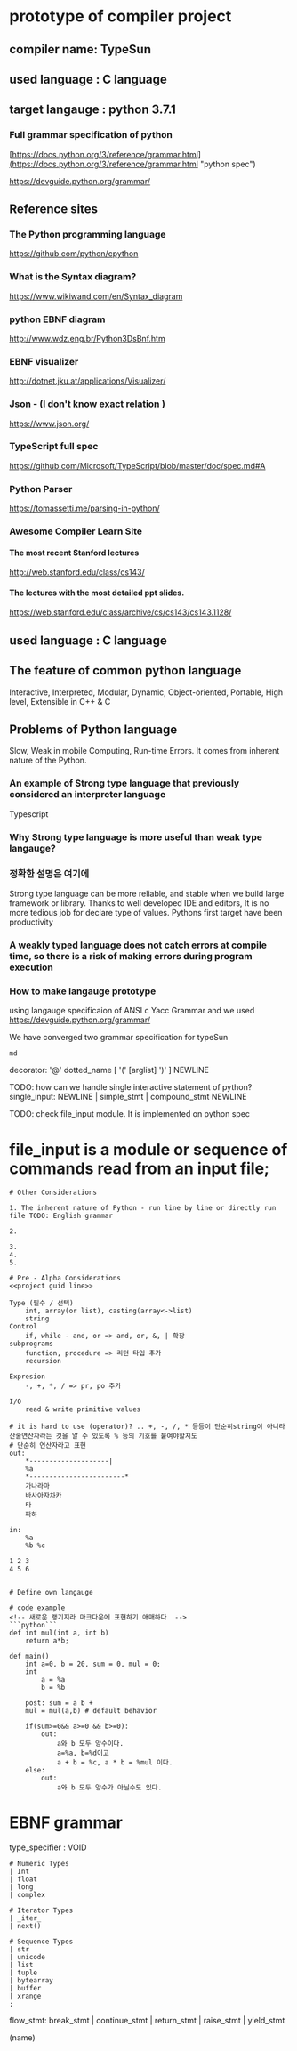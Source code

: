 # prototype of compiler project

## compiler name: TypeSun

## used language : C language

## target langauge : python 3.7.1 

### Full grammar specification of python

[https://docs.python.org/3/reference/grammar.html](https://docs.python.org/3/reference/grammar.html "python spec")

<https://devguide.python.org/grammar/>

## Reference sites

### The Python programming language
https://github.com/python/cpython

### What is the Syntax diagram?
https://www.wikiwand.com/en/Syntax_diagram 

### python EBNF diagram
http://www.wdz.eng.br/Python3DsBnf.htm

### EBNF visualizer
http://dotnet.jku.at/applications/Visualizer/

### Json - (I don't know exact relation )
https://www.json.org/

### TypeScript full spec
https://github.com/Microsoft/TypeScript/blob/master/doc/spec.md#A

### Python Parser
https://tomassetti.me/parsing-in-python/

### Awesome Compiler Learn Site 
#### The most recent Stanford lectures
http://web.stanford.edu/class/cs143/

#### The lectures with the most detailed ppt slides. 
https://web.stanford.edu/class/archive/cs/cs143/cs143.1128/

## used language : C language

## The feature of common python language

Interactive, Interpreted, Modular, Dynamic, Object-oriented, Portable, High level, Extensible in C++ & C

## Problems of Python language

Slow, Weak in mobile Computing, Run-time Errors. It comes from inherent nature of the Python.

### An example of Strong type language that previously considered an interpreter language

Typescript

### Why Strong type language is more useful than weak type langauge?

### 정확한 설명은 여기에
Strong type language can be more reliable, and stable when we build large framework or library. 
Thanks to well developed IDE and editors, It is no more tedious job for declare type of values.
Pythons first target have been productivity 

### A weakly typed language does not catch errors at compile time, so there is a risk of making errors during program execution

### How to make langauge prototype

using langauge specificaion of ANSI c Yacc Grammar
and we used https://devguide.python.org/grammar/

We have converged two grammar specification for typeSun


```md```

decorator: '@' dotted_name [ '(' [arglist] ')' ] NEWLINE

TODO: how can we handle single interactive statement of python?
single_input: NEWLINE | simple_stmt | compound_stmt NEWLINE

TODO: check file_input module. It is implemented on python spec
#       file_input is a module or sequence of commands read from an input file;
```
# Other Considerations

1. The inherent nature of Python - run line by line or directly run file TODO: English grammar

2. 

3. 
4. 
5. 

# Pre - Alpha Considerations
<<project guid line>>
 
Type (필수 / 선택)
    int, array(or list), casting(array<->list)
    string
Control
    if, while - and, or => and, or, &, | 확장
subprograms
    function, procedure => 리턴 타입 추가
    recursion
 
Expresion
    -, +, *, / => pr, po 추가
 
I/O
    read & write primitive values
    
# it is hard to use (operator)? .. ​+, -, /, * 등등이 단순히string이 아니라 산술연산자라는 것을 알 수 있도록 % 등의 기호를 붙여야할지도
# 단순히 연산자라고 표현
out: 
    *--------------------|
    %a
    *------------------------*
    가나라마
    바사아자차카
    타
    파하
 
in:
    %a
    %b %c
 
1 2 3
4 5 6


# Define own langauge

# code example
<!-- 새로운 랭기지라 마크다운에 표현하기 애매하다  -->
```python```
def int mul(int a, int b)
    return a*b;

def main()
    int a=0, b = 20, sum = 0, mul = 0;
    int 
        a = %a
        b = %b

    post: sum = a b +
    mul = mul(a,b) # default behavior 

    if(sum>=0&& a>=0 && b>=0):
        out:
            a와 b 모두 양수이다.
            a=%a, b=%d이고
            a + b = %c, a * b = %mul 이다.
    else:
        out:
            a와 b 모두 양수가 아닐수도 있다.
```

# EBNF grammar

<!-- TODO: I don't know comment of the ebnf grammar  It seems to be removed # ~~ -->

type_specifier
	: VOID  

    # Numeric Types
	| Int
	| float
	| long
	| complex

    # Iterator Types
	| _iter_
	| next()

    # Sequence Types
	| str
	| unicode
	| list
	| tuple
	| bytearray
	| buffer
	| xrange
	;

flow_stmt: break_stmt |
           continue_stmt |
           return_stmt |
           raise_stmt |
           yield_stmt

(name)
